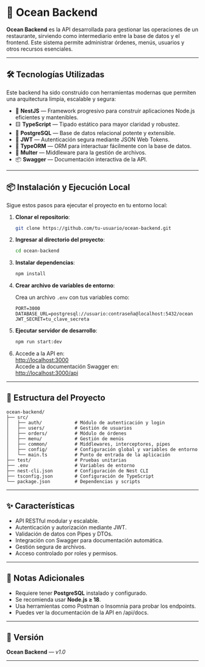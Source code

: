 # 🚀 Ocean Backend

**Ocean Backend** es la API desarrollada para gestionar las operaciones de un restaurante, sirviendo como intermediario entre la base de datos y el frontend. Este sistema permite administrar órdenes, menús, usuarios y otros recursos esenciales.

---

## 🛠️ Tecnologías Utilizadas

Este backend ha sido construido con herramientas modernas que permiten una arquitectura limpia, escalable y segura:

- 🧭 **NestJS** — Framework progresivo para construir aplicaciones Node.js eficientes y mantenibles.
- 🟨 **TypeScript** — Tipado estático para mayor claridad y robustez.
- 🐘 **PostgreSQL** — Base de datos relacional potente y extensible.
- 🔐 **JWT** — Autenticación segura mediante JSON Web Tokens.
- 🔄 **TypeORM** — ORM para interactuar fácilmente con la base de datos.
- 📁 **Multer** — Middleware para la gestión de archivos.
- 📦 **Swagger** — Documentación interactiva de la API.

---

## 📦 Instalación y Ejecución Local

Sigue estos pasos para ejecutar el proyecto en tu entorno local:

1. **Clonar el repositorio**:

   ```bash
   git clone https://github.com/tu-usuario/ocean-backend.git
   ```

2. **Ingresar al directorio del proyecto**:

   ```bash
   cd ocean-backend
   ```

3. **Instalar dependencias**:

   ```bash
   npm install
   ```

4. **Crear archivo de variables de entorno**:

   Crea un archivo `.env` con tus variables como:

   ```env
   PORT=3000
   DATABASE_URL=postgresql://usuario:contraseña@localhost:5432/ocean
   JWT_SECRET=tu_clave_secreta
   ```

5. **Ejecutar servidor de desarrollo**:

   ```bash
   npm run start:dev
   ```

6. Accede a la API en:  
   [http://localhost:3000](http://localhost:3000)  
   Accede a la documentación Swagger en:  
   [http://localhost:3000/api](http://localhost:3000/api)

---

## 📁 Estructura del Proyecto

```
ocean-backend/
├── src/
│   ├── auth/            # Módulo de autenticación y login
│   ├── users/           # Gestión de usuarios
│   ├── orders/          # Módulo de órdenes
│   ├── menu/            # Gestión de menús
│   ├── common/          # Middlewares, interceptores, pipes
│   ├── config/          # Configuración global y variables de entorno
│   └── main.ts          # Punto de entrada de la aplicación
├── test/                # Pruebas unitarias
├── .env                 # Variables de entorno
├── nest-cli.json        # Configuración de Nest CLI
├── tsconfig.json        # Configuración de TypeScript
└── package.json         # Dependencias y scripts
```

---

## ✨ Características

- API RESTful modular y escalable.
- Autenticación y autorización mediante JWT.
- Validación de datos con Pipes y DTOs.
- Integración con Swagger para documentación automática.
- Gestión segura de archivos.
- Acceso controlado por roles y permisos.

---

## 📌 Notas Adicionales

- Requiere tener **PostgreSQL** instalado y configurado.
- Se recomienda usar **Node.js ≥ 18**.
- Usa herramientas como Postman o Insomnia para probar los endpoints.
- Puedes ver la documentación de la API en /api/docs.


---

## 🧾 Versión

**Ocean Backend** — _v1.0_

---